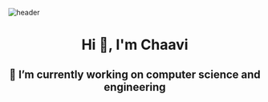 ![header](https://user-images.githubusercontent.com/115187902/230705041-905433b9-6e61-474e-9ca6-9ce52d75d9d8.png)

<h1 align="center">Hi 👋, I'm Chaavi</h1>
<h2 align="center"> 🔭 I’m currently working on computer science and engineering</h2>


<!--
**chhavi-2001/chhavi-2001** is a ✨ _special_ ✨ repository because its `README.md` (this file) appears on your GitHub profile.

Here are some ideas to get you started:

- 🔭 I’m currently working on computer science and engineering.
- 🌱 I’m currently learning c and c++ language
- 👯 I’m looking to collaborate on ...
- 🤔 I’m looking for help with ...
- 💬 Ask me about
- 📫 How to reach me: ...
- 😄 Pronouns: ...
- ⚡ Fun fact: ...
-->
